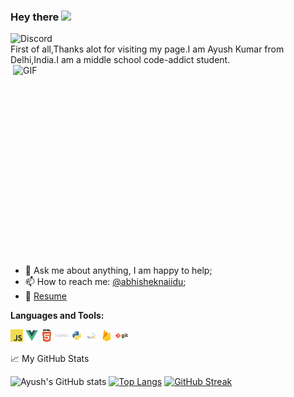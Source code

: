 ### Hey there <img src="https://media.giphy.com/media/hvRJCLFzcasrR4ia7z/giphy.gif" width="25px">
<img alt="Discord" src="https://img.shields.io/badge/Discord-%237289DA.svg?style=for-the-badge&logo=discord&logoColor=white"/>

<br />
First of all,Thanks alot for visiting my page.I am Ayush Kumar from Delhi,India.I am a middle school code-addict student.

  <img align="right" alt="GIF" src="https://github.com/abhisheknaiidu/abhisheknaiidu/blob/master/code.gif?raw=true" width="500" height="320" />
  
- 💬 Ask me about anything, I am happy to help;
- 📫 How to reach me: [@abhisheknaiidu](https://twitter.com/abhisheknaiidu);
- 📝 [Resume](https://drive.google.com/file/d/186ledj5PMY2damRWGpOrxYQZ2xSKjKD_/view)

**Languages and Tools:**  

<code><img height="20" src="https://raw.githubusercontent.com/github/explore/80688e429a7d4ef2fca1e82350fe8e3517d3494d/topics/javascript/javascript.png"></code>
<code><img height="20" src="https://raw.githubusercontent.com/github/explore/80688e429a7d4ef2fca1e82350fe8e3517d3494d/topics/vue/vue.png"></code>
<code><img height="20" src="https://raw.githubusercontent.com/github/explore/80688e429a7d4ef2fca1e82350fe8e3517d3494d/topics/html/html.png"></code>
<code><img height="20" src="https://raw.githubusercontent.com/github/explore/5c058a388828bb5fde0bcafd4bc867b5bb3f26f3/topics/express/express.png"></code>
<code><img height="20" src="https://raw.githubusercontent.com/github/explore/80688e429a7d4ef2fca1e82350fe8e3517d3494d/topics/python/python.png"></code>
<code><img height="20" src="https://raw.githubusercontent.com/github/explore/80688e429a7d4ef2fca1e82350fe8e3517d3494d/topics/mysql/mysql.png"></code>
<code><img height="20" src="https://raw.githubusercontent.com/github/explore/80688e429a7d4ef2fca1e82350fe8e3517d3494d/topics/firebase/firebase.png"></code>
<code><img height="20" src="https://raw.githubusercontent.com/github/explore/80688e429a7d4ef2fca1e82350fe8e3517d3494d/topics/git/git.png"></code>
<br />

📈 My GitHub Stats

![Ayush's GitHub stats](https://github-readme-stats.vercel.app/api?username=Ayush4385&theme=onedark&include_all_commits=true&show_icons=true)
[![Top Langs](https://github-readme-stats.vercel.app/api/top-langs/?username=Ayush4385&theme=onedark&layout=compact)](https://github.com/anuraghazra/github-readme-stats)
[![GitHub Streak](https://github-readme-streak-stats.herokuapp.com/?user=Ayush4385&theme=onedark)](https://git.io/streak-stats)
